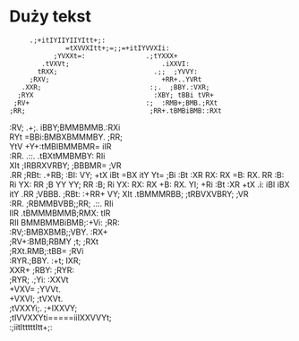 # Duży tekst

         .;+itIYIIYIIYItt+;:                      
                  =tXVVXItt+;=;;=+itIYVVXIi:                  
               ;YVXXt=:               .;tYXXX+                
            .tVXVt;                       .iXXVI:             
           tRXX;                        .;;  ;YVVY:           
         ;RXV;                            +RR+..YVRt          
       .XXR;                           :;.  ;BBY.:VXR;        
      ;RYX                              :XBY; tBBi tVR+       
     ;RV+                             :;  :RMB+;BMB.;RXt      
    ;RR;                               ;RR+.tBMBiBMB::RXt     
   :RV;                             .+;. iBBY;BMMBMMB.:RXi    
   RYt                                =BBi:BMBXBMMMBY. ;RR;   
  YtV                               +Y+:tMBIBMMBMR=     iIR   
 :RR.                        .::.    .tBXtMMBMBY:        RIi  
 XIt                     ;IRBRXVRBY;   ;BBBMR=           ;VR  
.RR                    ;RBt:     .+RB;  :BI:              VY; 
+tX                   iBt           =BX                   itY 
Yt=                  ;Bi             :Bt                  :XR 
RX:                  RX               =B:                  RX.
RR                  :B:                Ri                  YX:
RR                  ;B                 YY                  YY;
RR                  :B;                Ri                  YX:
RX:                  RX               +B:                  RX.
YI;                  +Ri             :Bt                  :XR 
+tX              .i:  iBI           iBX                   itY 
.RR            ;VBBB.  ;RBt:     :+RR+                    VY; 
 XIt        .tBMMMRBB;   ;tRBVXVBRY;                     ;VR  
 :RR.     ;RBMMBVBB;;RR;     .::.                        RIi  
  IIR  .tBMMMBMMB;RMX:                                  tIR   
   RII BMMBMMBiBMB;:+Vi:                               ;RR:   
   :RV;:BMBXBMB;;VBY.                                 :RX+    
    ;RV+:BMB;RBMY  ;t;                               ;RXt     
     ;RXt.RMB;:tBB=                                 ;RVi      
      :RYR.;BBY. :+t;                              IXR;       
        XXR+ ;RBY:                               ;RYR:        
         ;RYR; .;Yi:                           :XXVt          
           +VXV=                             ;YVVt.           
             +VXVI;                       ;tVXVt.             
               ;tVXXYi;.              ;+IXXVY;                
                  ;tIVVXXYti=====iiIXXVVYt;                   
                      :;iitItttttItt+;:
